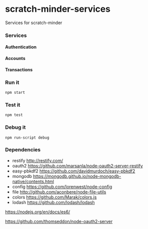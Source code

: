# scratch-minder-services
Services for scratch-minder

### Services

#### Authentication

#### Accounts

#### Transactions


### Run it
`npm start`

### Test it
`npm test`

### Debug it
`npm run-script debug`

### Dependencies
- restify http://restify.com/
- oauth2 https://github.com/marsanla/node-oauth2-server-restify
- easy-pbkdf2 https://github.com/davidmurdoch/easy-pbkdf2
- mongodb https://mongodb.github.io/node-mongodb-native/contents.html
- config https://github.com/lorenwest/node-config
- file http://github.com/aconbere/node-file-utils
- colors https://github.com/Marak/colors.js
- lodash https://github.com/lodash/lodash


https://nodejs.org/en/docs/es6/

https://github.com/thomseddon/node-oauth2-server
